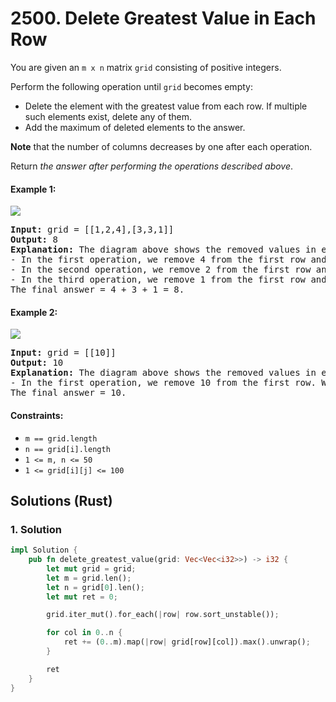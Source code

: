 # 2500. Delete Greatest Value in Each Row
You are given an `m x n` matrix `grid` consisting of positive integers.

Perform the following operation until `grid` becomes empty:

* Delete the element with the greatest value from each row. If multiple such elements exist, delete any of them.
* Add the maximum of deleted elements to the answer.

**Note** that the number of columns decreases by one after each operation.

Return *the answer after performing the operations described above*.

#### Example 1:
![](https://assets.leetcode.com/uploads/2022/10/19/q1ex1.jpg)
<pre>
<strong>Input:</strong> grid = [[1,2,4],[3,3,1]]
<strong>Output:</strong> 8
<strong>Explanation:</strong> The diagram above shows the removed values in each step.
- In the first operation, we remove 4 from the first row and 3 from the second row (notice that, there are two cells with value 3 and we can remove any of them). We add 4 to the answer.
- In the second operation, we remove 2 from the first row and 3 from the second row. We add 3 to the answer.
- In the third operation, we remove 1 from the first row and 1 from the second row. We add 1 to the answer.
The final answer = 4 + 3 + 1 = 8.
</pre>

#### Example 2:
![](https://assets.leetcode.com/uploads/2022/10/19/q1ex2.jpg)
<pre>
<strong>Input:</strong> grid = [[10]]
<strong>Output:</strong> 10
<strong>Explanation:</strong> The diagram above shows the removed values in each step.
- In the first operation, we remove 10 from the first row. We add 10 to the answer.
The final answer = 10.
</pre>

#### Constraints:
* `m == grid.length`
* `n == grid[i].length`
* `1 <= m, n <= 50`
* `1 <= grid[i][j] <= 100`

## Solutions (Rust)

### 1. Solution
```Rust
impl Solution {
    pub fn delete_greatest_value(grid: Vec<Vec<i32>>) -> i32 {
        let mut grid = grid;
        let m = grid.len();
        let n = grid[0].len();
        let mut ret = 0;

        grid.iter_mut().for_each(|row| row.sort_unstable());

        for col in 0..n {
            ret += (0..m).map(|row| grid[row][col]).max().unwrap();
        }

        ret
    }
}
```
